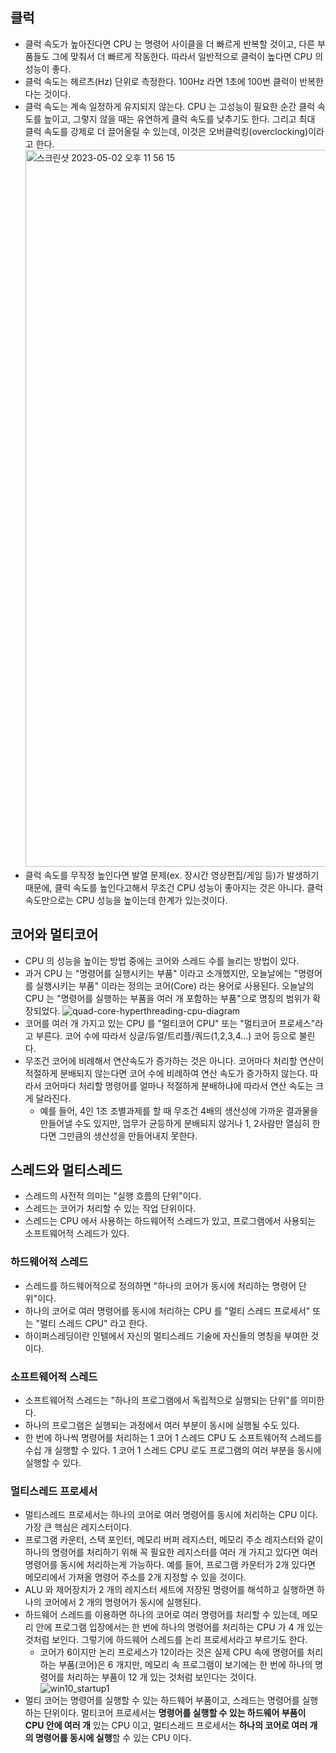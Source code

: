 ## 클럭
- 클럭 속도가 높아진다면 CPU 는 명령어 사이클을 더 빠르게 반복할 것이고, 다른 부품들도 그에 맞춰서 더 빠르게 작동한다. 
따라서 일반적으로 클럭이 높다면 CPU 의 성능이 좋다.
- 클럭 속도는 헤르츠(Hz) 단위로 측정한다. 100Hz 라면 1초에 100번 클럭이 반복한다는 것이다.
- 클럭 속도는 계속 일정하게 유지되지 않는다. CPU 는 고성능이 필요한 순간 클럭 속도를 높이고, 그렇지 않을 때는 유연하게 클럭 속도를 낮추기도 한다.
그리고 최대 클럭 속도를 강제로 더 끌어올릴 수 있는데, 이것은 오버클럭킹(overclocking)이라고 한다.
  <img width="1147" alt="스크린샷 2023-05-02 오후 11 56 15" src="https://user-images.githubusercontent.com/63203480/235704444-1c108cca-1e2e-4427-991c-d8165a7ff007.png">
- 클럭 속도를 무작정 높인다면 발열 문제(ex. 장시간 영상편집/게임 등)가 발생하기 때문에, 클럭 속도를 높인다고해서 무조건 CPU 성능이 좋아지는 것은 아니다.
클럭 속도만으로는 CPU 성능을 높이는데 한계가 있는것이다.

## 코어와 멀티코어
- CPU 의 성능을 높이는 방법 중에는 코어와 스레드 수를 늘리는 방법이 있다.
- 과거 CPU 는 "명령어를 실행시키는 부품" 이라고 소개했지만, 오늘날에는 "명령어를 실행시키는 부품" 이라는 정의는 코어(Core) 라는 용어로 사용된다.
오늘날의 CPU 는 "명령어를 실행하는 부품을 여러 개 포함하는 부품"으로 명칭의 범위가 확장되었다.
  ![quad-core-hyperthreading-cpu-diagram](https://user-images.githubusercontent.com/63203480/235707152-65d23033-b8a9-4516-acd5-8ecce690c850.png)
- 코어를 여러 개 가지고 있는 CPU 를 "멀티코어 CPU" 또는 "멀티코어 프로세스"라고 부른다. 코어 수에 따라서 싱글/듀얼/트리플/쿼드(1,2,3,4...) 코어 등으로 불린다. 
- 무조건 코어에 비례해서 연산속도가 증가하는 것은 아니다. 코어마다 처리할 연산이 적절하게 분배되지 않는다면 코어 수에 비례하여 연산 속도가 증가하지 않는다. 
따라서 코어마다 처리할 명령어를 얼마나 적절하게 분배하냐에 따라서 연산 속도는 크게 달라진다.
  - 예를 들어, 4인 1조 조별과제를 할 때 무조건 4배의 생산성에 가까운 결과물을 만들어낼 수도 있지만, 업무가 균등하게 분배되지 않거나 1, 2사람만 열심히 한다면 그만큼의 생산성을 만들어내지 못한다.

## 스레드와 멀티스레드
- 스레드의 사전적 의미는 "실행 흐름의 단위"이다. 
- 스레드는 코어가 처리할 수 있는 작업 단위이다.
- 스레드는 CPU 에서 사용하는 하드웨어적 스레드가 있고, 프로그램에서 사용되는 소프트웨어적 스레드가 있다. 

### 하드웨어적 스레드
- 스레드를 하드웨어적으로 정의하면 "하나의 코어가 동시에 처리하는 명령어 단위"이다.
- 하나의 코어로 여러 명령어를 동시에 처리하는 CPU 를 "멀티 스레드 프로세서" 또는 "멀티 스레드 CPU" 라고 한다.
- 하이퍼스레딩이란 인텔에서 자신의 멀티스레드 기술에 자신들의 명칭을 부여한 것이다.

### 소프트웨어적 스레드
- 소프트웨어적 스레드는 "하나의 프로그램에서 독립적으로 실행되는 단위"를 의미한다. 
- 하나의 프로그램은 실행되는 과정에서 여러 부분이 동시에 실행될 수도 있다.
- 한 번에 하나씩 명령어를 처리하는 1 코어 1 스레드 CPU 도 소프트웨어적 스레드를 수십 개 실행할 수 있다. 
1 코어 1 스레드 CPU 로도 프로그램의 여러 부분을 동시에 실행할 수 있다.

### 멀티스레드 프로세서
- 멀티스레드 프로세서는 하나의 코어로 여러 명령어를 동시에 처리하는 CPU 이다. 가장 큰 핵심은 레지스터이다. 
- 프로그램 카운터, 스택 포인터, 메모리 버퍼 레지스터, 메모리 주소 레지스터와 같이 하나의 명령어를 처리하기 위해 꼭 필요한 레지스터를 여러 개 가지고 있다면
여러 명령어를 동시에 처리하는게 가능하다. 예를 들어, 프로그램 카운터가 2개 있다면 메모리에서 가져올 명령어 주소를 2개 지정할 수 있을 것이다. 
- ALU 와 제어장치가 2 개의 레지스터 세트에 저장된 명령어를 해석하고 실행하면 하나의 코어에서 2 개의 명령어가 동시에 실행된다.
- 하드웨어 스레드를 이용하면 하나의 코어로 여러 명령어를 처리할 수 있는데, 메모리 안에 프로그램 입장에서는 한 번에 하나의 명령어를 처리하는 CPU 가 4 개 있는 것처럼 보인다.
그렇기에 하드웨어 스레드를 논리 프로세서라고 부르기도 한다.
  - 코어가 6이지만 논리 프로세스가 12이라는 것은 실제 CPU 속에 명령어를 처리하는 부품(코어)은 6 개지만, 메모리 속 프로그램이 보기에는 한 번에 하나의 명령어를 처리하는 부품이
  12 개 있는 것처럼 보인다는 것이다.
  ![win10_startup1](https://user-images.githubusercontent.com/63203480/236682701-e097c233-8f3c-477e-8767-6d6261736a5a.png)
- 멀티 코어는 명령어를 실행할 수 있는 하드웨어 부품이고, 스레드는 명령어를 실행하는 단위이다. 
멀티코어 프로세서는 **명령어를 실행할 수 있는 하드웨어 부품이 CPU 안에 여러 개** 있는 CPU 이고, 
멀티스레드 프로세서는 **하나의 코어로 여러 개의 명령어를 동시에 실행**할 수 있는 CPU 이다.
